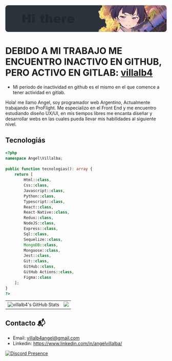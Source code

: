 <img src="https://raw.githubusercontent.com/villalb4/villalb4/main/images/Hi.png">

# DEBIDO A MI TRABAJO ME ENCUENTRO INACTIVO EN GITHUB, PERO ACTIVO EN GITLAB: [villalb4](https://gitlab.com/villalb4)
- Mi periodo de inactividad en github es el mismo en el que comence a tener actividad en gitlab.

Hola! me llamo Angel, soy programador web Argentino, Actualmente trabajando en ProFlight. Me especializo en el Front End y me encuentro estudiando diseño UX/UI, en mis tiempos libres me encanta diseñar y desarrollar webs en las cuales pueda llevar mis habilidades al siguiente nivel.

## Tecnologiás

```php
<?php
namespace Angel\Villalba;

public function tecnologias(): array {
    return [
        Html::class,
        Css::class,
        Javascript::class,
        Python::class,
        Typescript::class,
        React::class,
        React-Native::class,
        Redux::class,
        NodeJS::class,
        Express::class,
        Sql::class,
        Sequelize::class,
        MongoDB::class,
        Mongoose::class,
        Jest::class,
        Git::class,
        GitHub::class,
        GitHub Actions::class,
        Figma::class
    ];
}
?>
```

<table align="center">
  <tr>
    <td  >
      <img src="https://github-readme-stats.vercel.app/api?username=villalb4&show_icons=true&title_color=4F8CC9&text_color=9f9f9f&bg_color=00000000&hide_border=true&icon_color=4F8CC9&count_private=true" style="padding=0;" alt="villalb4's GitHub Stats">
    </td>
    <td  >
      <img src="https://github-readme-stats.vercel.app/api/top-langs/?username=villalb4&layout=compact&show_icons=true&title_color=4F8CC9&text_color=9f9f9f&bg_color=00000000&hide_border=true&icon_color=00000000&count_private=true">
    </td>
  </tr>
</table>

<!-- ![spotify-github-profile](https://spotify-github-profile.vercel.app/api/view?uid=21626kqaxcagyifhs7cts77xa&cover_image=true&theme=novatorem&show_offline=false&background_color=121212&bar_color=53b14f&bar_color_cover=false) -->
    
## Contacto 📬
- Email: villalb4angel@gmail.com
- Linkedin: https://www.linkedin.com/in/angelvillalba/

[![Discord Presence](https://lanyard.cnrad.dev/api/1014273819302707330?idleMessage=Status:%20probably%20centering%20divs🎨)](https://discord.com/users/1014273819302707330)

<!-- <img align="center" src="https://github-readme-streak-stats.herokuapp.com/?user=villalb4" alt="villalb4" /> -->
